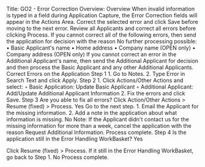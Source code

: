 Title: GO2 \- Error Correction Overview:
Overview
When invalid information is typed in a field during Application Capture, the Error
Correction fields will appear in the Actions Area.
Correct the selected error and click Save before moving to the next error.
Review all Applicants and correct all errors before clicking Process.
If you cannot correct all of the following errors, then send the application for decision with the
reason No further processing possible:
• Basic Applicant's name
• Home address
• Company name (OPEN only)
• Company address (OPEN only)
If you cannot correct an error in the Additional Applicant's name, then send the Additional
Applicant for decision and then process the Basic Applicant and any other Additional Applicants.
Correct Errors on the Application
Step 1
1\. Go to Notes.
2\. Type Error in Search Text and click Apply.
Step 2
1\. Click Actions/Other Actions and select:
◦ Basic Application: Update Basic Applicant
◦ Additional Applicant: Add/Update Additional Applicant Information
2\. Fix the errors and click Save.
Step 3
Are you able to fix all errors?
Click Action/Other Actions \> Resume (fixed) \> Process.
Yes
Go to the next step.
1\. Email the Applicant for the missing information.
2\. Add a note in the application about what information is missing.
No
Note: If the Applicant didn't contact us for the missing information for more than a week,
cancel the application with the reason Request Additional Information.
Process complete.
Step 4
Is the application still in the Error Handling WorkBasket?
Yes

Click Resume (fixed) \> Process.
If it still in the Error Handling WorkBasket, go back to Step 1\.
No Process complete.

